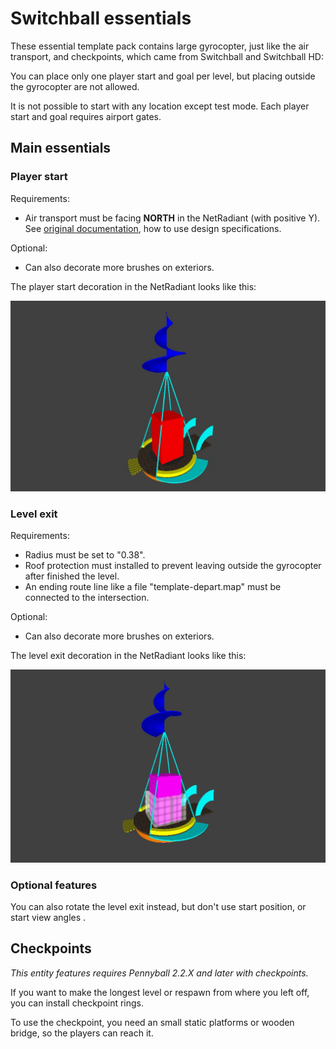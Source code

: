 # Switchball essentials
These essential template pack contains large gyrocopter, just like the air transport, and checkpoints, which came from Switchball and Switchball HD:

You can place only one player start and goal per level, but placing outside the gyrocopter are not allowed.

It is not possible to start with any location except test mode. Each player start and goal requires airport gates.

## Main essentials

### Player start
Requirements:
- Air transport must be facing **NORTH** in the NetRadiant (with positive Y). See [original documentation](https://github.com/ersohnstyne/neverball-docs/blob/master/Entities.md#info_player_start), how to use design specifications.

Optional:
- Can also decorate more brushes on exteriors.

The player start decoration in the NetRadiant looks like this:

![template-airtransport-start](img/examples/airtransport-start.jpg)

### Level exit
Requirements:
- Radius must be set to "0.38".
- Roof protection must installed to prevent leaving outside the gyrocopter after finished the level.
- An ending route line like a file "template-depart.map" must be connected to the intersection.

Optional:
- Can also decorate more brushes on exteriors.

The level exit decoration in the NetRadiant looks like this:

![template-airtransport-end](img/examples/airtransport-end.jpg)

### Optional features
You can also rotate the level exit instead, but don't use start position, or start view angles .

## Checkpoints

*This entity features requires Pennyball 2.2.X and later with checkpoints.*

If you want to make the longest level or respawn from where you left off, you can install checkpoint rings.

To use the checkpoint, you need an small static platforms or wooden bridge, so the players can reach it.
